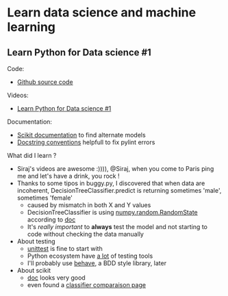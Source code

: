 # Learn data science and machine learning

## Learn Python for Data science #1

Code:

* [Github source code](https://github.com/jlcanela/learn-data/tree/master/learn-python-for-data-science-1)

Videos:

* [Learn Python for Data science #1](https://www.youtube.com/watch?v=T5pRlIbr6gg)

Documentation:

* [Scikit documentation](http://scikit-learn.org/stable/user_guide.html) to find alternate models
* [Docstring conventions](https://www.python.org/dev/peps/pep-0257/) helpfull to fix pylint errors

What did I learn ?

* Siraj's videos are awesome :)))), @Siraj, when you come to Paris ping me and let's have a drink, you rock !
* Thanks to some tipos in buggy.py, I discovered that when data are incoherent, DecisionTreeClassifier.predict is returning sometimes 'male', sometimes 'female'
  * caused by mismatch in both X and Y values
  * DecisionTreeClassifier is using [numpy.random.RandomState](https://docs.scipy.org/doc/numpy/reference/generated/numpy.random.RandomState.html) according to [doc](http://scikit-learn.org/stable/modules/generated/sklearn.tree.DecisionTreeClassifier.html) 
  * It's *really* *important* to **always** test the model and not starting to code without checking the data manually
* About testing
  * [unittest](https://docs.python.org/3/library/unittest.html) is fine to start with
  * Python ecosystem have [a lot](https://wiki.python.org/moin/PythonTestingToolsTaxonomy) of testing tools
  * I'll probably use [behave](https://pypi.python.org/pypi/behave), a BDD style library, later
* About scikit
  * [doc](http://scikit-learn.org/stable/documentation.html) looks very good
  * even found a [classifier comparaison page](http://scikit-learn.org/stable/auto_examples/classification/plot_classifier_comparison.html#sphx-glr-auto-examples-classification-plot-classifier-comparison-py)
